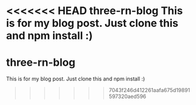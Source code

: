 <<<<<<< HEAD
three-rn-blog
This is for my blog post. Just clone this and npm install :)
=======
# three-rn-blog
This is for my blog post. Just clone this and npm install :)
>>>>>>> 7043f246d412261aafa675d19891597320aed596
